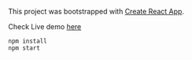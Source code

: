 This project was bootstrapped with [Create React App](https://github.com/facebook/create-react-app).

Check Live demo [here](https://boring-cori-0e5497.netlify.app/)

```
npm install
npm start
```

